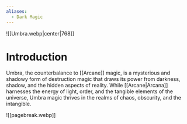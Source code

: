 ```yaml
---
aliases:
  - Dark Magic
---
```


![[Umbra.webp|center|768]]
# Introduction
Umbra, the counterbalance to [[Arcane]] magic, is a mysterious and shadowy form of destruction magic that draws its power from darkness, shadow, and the hidden aspects of reality. While [[Arcane|Arcana]] harnesses the energy of light, order, and the tangible elements of the universe, Umbra magic thrives in the realms of chaos, obscurity, and the intangible.

![[pagebreak.webp]]